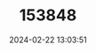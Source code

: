 ---
title: "153848"
category: "Orconectes hobbsi"
draft: false
date: 2024-02-22 13:03:51
languages:
  English: ["Pontchartrain Painted Crayfish"]
---
